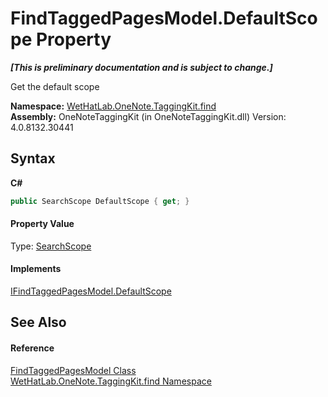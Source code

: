 # FindTaggedPagesModel.DefaultScope Property 
 _**\[This is preliminary documentation and is subject to change.\]**_

Get the default scope

**Namespace:**&nbsp;<a href="0e3a8efd-07d2-1709-b1cd-709153222081.md">WetHatLab.OneNote.TaggingKit.find</a><br />**Assembly:**&nbsp;OneNoteTaggingKit (in OneNoteTaggingKit.dll) Version: 4.0.8132.30441

## Syntax

**C#**<br />
``` C#
public SearchScope DefaultScope { get; }
```


#### Property Value
Type: <a href="8e6adcff-7174-4ef1-6f26-1dcd37a6e6fe.md">SearchScope</a>

#### Implements
<a href="38fbec98-3c19-429c-1c49-7e45e304141d.md">IFindTaggedPagesModel.DefaultScope</a><br />

## See Also


#### Reference
<a href="61df9a94-5b66-19be-5b06-1d28184da999.md">FindTaggedPagesModel Class</a><br /><a href="0e3a8efd-07d2-1709-b1cd-709153222081.md">WetHatLab.OneNote.TaggingKit.find Namespace</a><br />